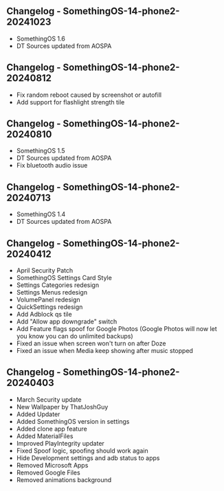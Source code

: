 ## Changelog - SomethingOS-14-phone2-20241023
- SomethingOS 1.6
- DT Sources updated from AOSPA

## Changelog - SomethingOS-14-phone2-20240812
- Fix random reboot caused by screenshot or autofill
- Add support for flashlight strength tile

## Changelog - SomethingOS-14-phone2-20240810
- SomethingOS 1.5
- DT Sources updated from AOSPA
- Fix bluetooth audio issue

## Changelog - SomethingOS-14-phone2-20240713
- SomethingOS 1.4
- DT Sources updated from AOSPA

## Changelog - SomethingOS-14-phone2-20240412
- April Security Patch
- SomethingOS Settings Card Style
- Settings Categories redesign
- Settings Menus redesign
- VolumePanel redesign
- QuickSettings redesign
- Add Adblock qs tile
- Add "Allow app downgrade" switch
- Add Feature flags spoof for Google Photos (Google Photos will now let you know you can do unlimited backups)
- Fixed an issue when screen won't turn on after Doze
- Fixed an issue when Media keep showing after music stopped

## Changelog - SomethingOS-14-phone2-20240403
- March Security update
- New Wallpaper by ThatJoshGuy
- Added Updater
- Added SomethingOS version in settings
- Added clone app feature
- Added MaterialFiles
- Improved PlayIntegrity updater
- Fixed Spoof logic, spoofing should work again
- Hide Development settings and adb status to apps
- Removed Microsoft Apps
- Removed Google Files
- Removed animations background

